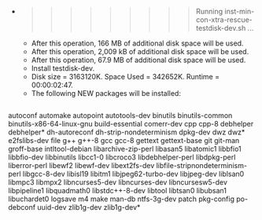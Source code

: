 * >>>>>>>>> Running inst-min-con-xtra-rescue-testdisk-dev.sh ...
  * After this operation, 166 MB of additional disk space will be used.
  * After this operation, 2,009 kB of additional disk space will be used.
  * After this operation, 67.9 MB of additional disk space will be used.
  * Install testdisk-dev.
  * Disk size = 3163120K. Space Used = 342652K. Runtime = 00:00:02:47.
  * The following NEW packages will be installed:
  ```bash
autoconf automake autopoint autotools-dev binutils
binutils-common binutils-x86-64-linux-gnu build-essential comerr-dev cpp
cpp-8 debhelper debhelper* dh-autoreconf dh-strip-nondeterminism
dpkg-dev dwz dwz* e2fslibs-dev file
g++ g++-8 gcc gcc-8 gettext
gettext-base git git-man groff-base intltool-debian
libarchive-zip-perl libasan5 libatomic1 libbfio1 libbfio-dev
libbinutils libcc1-0 libcroco3 libdebhelper-perl libdpkg-perl
liberror-perl libewf2 libewf-dev libext2fs-dev libfile-stripnondeterminism-perl
libgcc-8-dev libisl19 libitm1 libjpeg62-turbo-dev libjpeg-dev
liblsan0 libmpc3 libmpx2 libncurses5-dev libncurses-dev
libncursesw5-dev libpipeline1 libquadmath0 libstdc++-8-dev libtool
libtsan0 libubsan1 libuchardet0 logsave m4
make man-db ntfs-3g-dev patch pkg-config
po-debconf uuid-dev zlib1g-dev zlib1g-dev*
  ```
